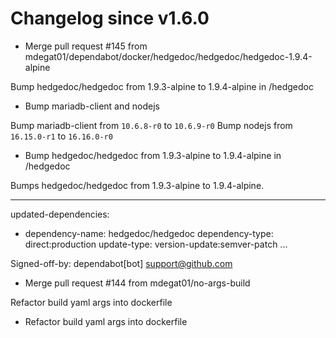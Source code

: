 # Changelog since v1.6.0
- Merge pull request #145 from mdegat01/dependabot/docker/hedgedoc/hedgedoc/hedgedoc-1.9.4-alpine

Bump hedgedoc/hedgedoc from 1.9.3-alpine to 1.9.4-alpine in /hedgedoc 
- Bump mariadb-client and nodejs

Bump mariadb-client from `10.6.8-r0` to `10.6.9-r0`
Bump nodejs from `16.15.0-r1` to `16.16.0-r0` 
- Bump hedgedoc/hedgedoc from 1.9.3-alpine to 1.9.4-alpine in /hedgedoc

Bumps hedgedoc/hedgedoc from 1.9.3-alpine to 1.9.4-alpine.

---
updated-dependencies:
- dependency-name: hedgedoc/hedgedoc
  dependency-type: direct:production
  update-type: version-update:semver-patch
...

Signed-off-by: dependabot[bot] <support@github.com> 
- Merge pull request #144 from mdegat01/no-args-build

Refactor build yaml args into dockerfile 
- Refactor build yaml args into dockerfile 
